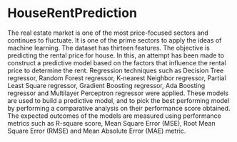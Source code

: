 # HouseRentPrediction

The real estate market is one of the most price-focused sectors and continues to fluctuate. It is one of the prime sectors to apply the ideas of machine learning.
The dataset has thirteen features. The objective is predicting the rental price for house. 
In this, an attempt has been made to construct a predictive model based on the factors that influence the rental price to determine the rent.
Regression techniques such as Decision Tree regressor, Random Forest regressor, K-nearest Neighbor regressor, Partial Least Square regressor, Gradient Boosting regressor, Ada Boosting regressor and Multilayer Perceptron regressor were applied.
These models are used to build a predictive model, and to pick the best performing model by performing a comparative analysis on their performance score obtained. 
The expected outcomes of the models are measured using performance metrics such as R-square score, Mean Square Error (MSE), Root Mean Square Error (RMSE) and Mean Absolute Error (MAE) metric. 
